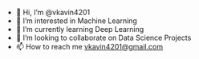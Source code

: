- 👋 Hi, I’m @vkavin4201
- 👀 I’m interested in Machine Learning
- 🌱 I’m currently learning Deep Learning
- 💞️ I’m looking to collaborate on Data Science Projects
- 📫 How to reach me vkavin4201@gmail.com

<!---
vkavin4201/vkavin4201 is a ✨ special ✨ repository because its `README.md` (this file) appears on your GitHub profile.
You can click the Preview link to take a look at your changes.
--->
